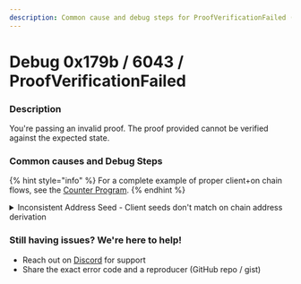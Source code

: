 ```yaml
---
description: Common cause and debug steps for ProofVerificationFailed (0x179B / 6043)
---
```


# Debug 0x179b / 6043 / ProofVerificationFailed

### Description

You're passing an invalid proof. The proof provided cannot be verified against the expected state.

### **Common causes and Debug Steps**

{% hint style="info" %}
For a complete example of proper client+on chain flows, see the [Counter Program](https://github.com/Lightprotocol/program-examples/blob/main/counter/anchor/programs/counter/src/lib.rs#L26).
{% endhint %}

<details>

<summary>Inconsistent Address Seed - Client seeds don't match on chain address derivation</summary>

Compare client vs on chain seeds/addresses. Both should be identical.

```typescript
// Client - log seeds/address used to request proof
console.log("Client seeds:", seeds, "address:", address);
```

```rust
// Onchain - log seeds/address
msg!("Program seeds: {:?}, address: {:?}", seeds, address);
```

</details>

### **Still having issues?** We're here to help!

* Reach out on [Discord](https://discord.com/invite/CYvjBgzRFP) for support
* Share the exact error code and a reproducer (GitHub repo / gist)


